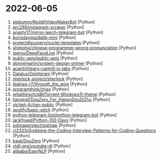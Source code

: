 # 2022-06-05

1. [elebumm/RedditVideoMakerBot](https://github.com/elebumm/RedditVideoMakerBot "Create Reddit Videos with just✨ one command ✨") [Python]
2. [arc298/instagram-scraper](https://github.com/arc298/instagram-scraper "Scrapes an instagram user's photos and videos") [Python]
3. [anasty17/mirror-leech-telegram-bot](https://github.com/anasty17/mirror-leech-telegram-bot "Aria/qBittorrent Telegram mirror/leech bot") [Python]
4. [borisdayma/dalle-mini](https://github.com/borisdayma/dalle-mini "DALL·E Mini - Generate images from a text prompt") [Python]
5. [projectdiscovery/nuclei-templates](https://github.com/projectdiscovery/nuclei-templates "Community curated list of templates for the nuclei engine to find security vulnerabilities.") [Python]
6. [shimohq/chinese-programmer-wrong-pronunciation](https://github.com/shimohq/chinese-programmer-wrong-pronunciation "中国程序员容易发音错误的单词") [Python]
7. [iperov/DeepFaceLive](https://github.com/iperov/DeepFaceLive "Real-time face swap for PC streaming or video calls") [Python]
8. [public-apis/public-apis](https://github.com/public-apis/public-apis "A collective list of free APIs") [Python]
9. [donnemartin/system-design-primer](https://github.com/donnemartin/system-design-primer "Learn how to design large-scale systems. Prep for the system design interview. Includes Anki flashcards.") [Python]
10. [acantril/learn-cantrill-io-labs](https://github.com/acantril/learn-cantrill-io-labs "Standard and Advanced Demos for learn.cantrill.io courses") [Python]
11. [Datalux/Osintgram](https://github.com/Datalux/Osintgram "Osintgram is a OSINT tool on Instagram. It offers an interactive shell to perform analysis on Instagram account of any users by its nickname") [Python]
12. [sherlock-project/sherlock](https://github.com/sherlock-project/sherlock "🔎 Hunt down social media accounts by username across social networks") [Python]
13. [jbaines-r7/through_the_wire](https://github.com/jbaines-r7/through_the_wire "CVE-2022-26134 Proof of Concept") [Python]
14. [programthink/zhao](https://github.com/programthink/zhao "【编程随想】整理的《太子党关系网络》，专门揭露赵国的权贵") [Python]
15. [witalihirsch/qBitTorrent-Windows11-theme](https://github.com/witalihirsch/qBitTorrent-Windows11-theme "Windows 11 theme for qBitTorrent") [Python]
16. [tianqiraf/DouZero_For_HappyDouDiZhu](https://github.com/tianqiraf/DouZero_For_HappyDouDiZhu "基于DouZero定制AI实战欢乐斗地主") [Python]
17. [yk/gpt-4chan-public](https://github.com/yk/gpt-4chan-public "Code for GPT-4chan") [Python]
18. [spotify/basic-pitch](https://github.com/spotify/basic-pitch "A lightweight yet powerful audio-to-MIDI converter with pitch bend detection") [Python]
19. [python-telegram-bot/python-telegram-bot](https://github.com/python-telegram-bot/python-telegram-bot "We have made you a wrapper you can't refuse") [Python]
20. [jackfrued/Python-100-Days](https://github.com/jackfrued/Python-100-Days "Python - 100天从新手到大师") [Python]
21. [sqlmapproject/sqlmap](https://github.com/sqlmapproject/sqlmap "Automatic SQL injection and database takeover tool") [Python]
22. [cl2333/Grokking-the-Coding-Interview-Patterns-for-Coding-Questions](https://github.com/cl2333/Grokking-the-Coding-Interview-Patterns-for-Coding-Questions "") [Python]
23. [kwai/DouZero](https://github.com/kwai/DouZero "[ICML 2021] DouZero: Mastering DouDizhu with Self-Play Deep Reinforcement Learning | 斗地主AI") [Python]
24. [ytdl-org/youtube-dl](https://github.com/ytdl-org/youtube-dl "Command-line program to download videos from YouTube.com and other video sites") [Python]
25. [alibaba/EasyNLP](https://github.com/alibaba/EasyNLP "EasyNLP: A Comprehensive and Easy-to-use NLP Toolkit") [Python]
